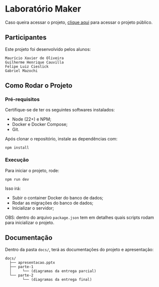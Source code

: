 # Laboratório Maker

Caso queira acessar o projeto, [clique aqui](https://laboratorio-maker-ruddy.vercel.app/) para acessar o projeto público.

## Participantes

Este projeto foi desenvolvido pelos alunos:

    Maurício Xavier de Oliveira
    Guilherme Henrique Cauvilla
    Felipe Luiz Cieslick
    Gabriel Mazochi

## Como Rodar o Projeto

### Pré-requisitos

Certifique-se de ter os seguintes softwares instalados:

- Node (22+) e NPM;
- Docker e Docker Compose;
- Git.

Após clonar o repositório, instale as dependências com:

    npm install

### Execução

Para iniciar o projeto, rode:

    npm run dev

Isso irá:

- Subir o container Docker do banco de dados;
- Rodar as migrações do banco de dados;
- Inicializar o servidor;

OBS: dentro do arquivo `package.json` tem em detalhes quais scripts rodam para inicializar o projeto.

## Documentação

Dentro da pasta `docs/`, terá as documentações do projeto e apresentação:

    docs/
      ├── apresentacao.pptx
      ├── parte-1
      │     └── (diagramas da entrega parcial)
      └── parte-2
            └── (diagramas da entrega final)
